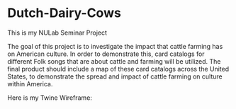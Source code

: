 # Dutch-Dairy-Cows
This is my NULab Seminar Project

The goal of this project is to investigate the impact that cattle farming has on American culture. In order to demonstrate this, card catalogs for different Folk songs that are about cattle and farming will be utilized. The final product should include a map of these card catalogs across the United States, to demonstrate the spread and impact of cattle farming on culture within America.

Here is my Twine Wireframe:

